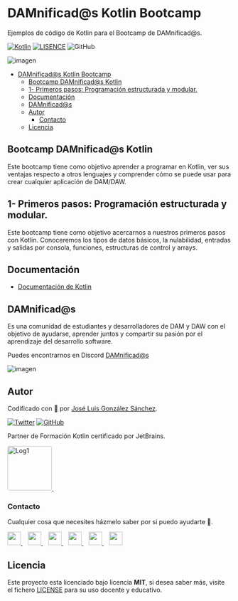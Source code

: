 # DAMnificad@s Kotlin Bootcamp

Ejemplos de código de Kotlin para el Bootcamp de DAMnificad@s.

[![Kotlin](https://img.shields.io/badge/Code-Kotlin-blueviolet)](https://kotlinlang.org/)
[![LISENCE](https://img.shields.io/badge/Lisence-MIT-green)]()
![GitHub](https://img.shields.io/github/last-commit/joseluisgs/Kotlin-Bootcamp-DAMnificados)

![imagen](https://repository-images.githubusercontent.com/3432266/7e79bf80-7aa6-11eb-9cbd-d7bda7eaf1aa)

- [DAMnificad@s Kotlin Bootcamp](#damnificads-kotlin-bootcamp)
  - [Bootcamp DAMnificad@s Kotlin](#bootcamp-damnificads-kotlin)
  - [1- Primeros pasos: Programación estructurada y modular.](#1--primeros-pasos-programación-estructurada-y-modular)
  - [Documentación](#documentación)
  - [DAMnificad@s](#damnificads)
  - [Autor](#autor)
    - [Contacto](#contacto)
  - [Licencia](#licencia)

## Bootcamp DAMnificad@s Kotlin
Este bootcamp tiene como objetivo aprender a programar en Kotlin, ver sus ventajas respecto a otros lenguajes y comprender cómo se puede usar para crear cualquier aplicación de DAM/DAW.

## 1- Primeros pasos: Programación estructurada y modular.
Este bootcamp tiene como objetivo acercarnos a nuestros primeros pasos con Kotlin. Conoceremos los tipos de datos básicos, la nulabilidad, entradas y salidas por consola, funciones, estructuras de control y arrays.

## Documentación
- [Documentación de Kotlin](https://kotlinlang.org/docs/home.html)

## DAMnificad@s
Es una comunidad de estudiantes y desarrolladores de DAM y DAW con el objetivo de ayudarse, aprender juntos y compartir su pasión por el aprendizaje del desarrollo software.

Puedes encontrarnos en Discord [DAMnificad@s](https://discord.gg/HWf9f4gc)

![imagen](https://joseluisgs.github.io/img/web01.svg)

## Autor

Codificado con :sparkling_heart: por [José Luis González Sánchez](https://twitter.com/joseluisgonsan). 

[![Twitter](https://img.shields.io/twitter/follow/joseluisgonsan?style=social)](https://twitter.com/joseluisgonsan)
[![GitHub](https://img.shields.io/github/followers/joseluisgs?style=social)](https://github.com/joseluisgs)

Partner de Formación Kotlin certificado por JetBrains.

 <a href="https://www.jetbrains.com/es-es/company/partners/kotlin/" target="_blank"> 
    <img loading="lazy" style="border-radius: 0.25rem;" 
      src="https://i.imgur.com/7QKlCED.png" alt="Log1" height="100"
      borderRadius='1rem' boxShadow = '0 5px 18px rgba(0,0,0,0.3)'>
  </a> &nbsp;

### Contacto
<p>
  Cualquier cosa que necesites házmelo saber por si puedo ayudarte 💬.
</p>
<p>
 <a href="https://joseluisgs.github.io/" target="_blank">
        <img src="https://joseluisgs.github.io/img/favicon.png" 
    height="30">
    </a>  &nbsp;&nbsp;
    <a href="https://github.com/joseluisgs" target="_blank">
        <img src="https://distreau.com/github.svg" 
    height="30">
    </a> &nbsp;&nbsp;
        <a href="https://twitter.com/joseluisgonsan" target="_blank">
        <img src="https://i.imgur.com/U4Uiaef.png" 
    height="30">
    </a> &nbsp;&nbsp;
    <a href="https://www.linkedin.com/in/joseluisgonsan" target="_blank">
        <img src="https://upload.wikimedia.org/wikipedia/commons/thumb/c/ca/LinkedIn_logo_initials.png/768px-LinkedIn_logo_initials.png" 
    height="30">
    </a>  &nbsp;&nbsp;
    <a href="https://discordapp.com/users/joseluisgs#3560" target="_blank">
        <img src="https://logodownload.org/wp-content/uploads/2017/11/discord-logo-4-1.png" 
    height="30"> 
    </a> &nbsp;&nbsp;
    <a href="https://g.dev/joseluisgs" target="_blank">
        <img loading="lazy" src="https://googlediscovery.com/wp-content/uploads/google-developers.png" 
    height="30">
    </a>    
</p>

## Licencia

Este proyecto esta licenciado bajo licencia **MIT**, si desea saber más, visite el fichero
[LICENSE](./LICENSE) para su uso docente y educativo.